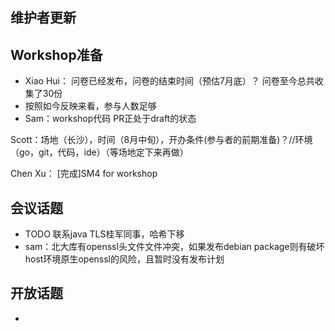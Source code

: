 ## 维护者更新

## Workshop准备
- Xiao Hui： 问卷已经发布，问卷的结束时间（预估7月底）？ 问卷至今总共收集了30份
- 按照如今反映来看，参与人数足够
- Sam：workshop代码 PR正处于draft的状态

Scott：场地（长沙），时间（8月中旬），开办条件(参与者的前期准备)？//环境（go，git，代码，ide）（等场地定下来再做）

Chen Xu： [完成]SM4 for workshop

## 会议话题
- TODO 联系java TLS桂军同事，哈希下移
- sam：北大库有openssl头文件文件冲突，如果发布debian package则有破坏host环境原生openssl的风险，且暂时没有发布计划

## 开放话题
- 